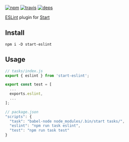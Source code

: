 [![npm](https://img.shields.io/npm/v/start-eslint.svg?style=flat-square)](https://www.npmjs.com/package/start-eslint)
[![travis](http://img.shields.io/travis/start-runner/eslint.svg?style=flat-square)](https://travis-ci.org/start-runner/eslint)
[![deps](https://img.shields.io/gemnasium/start-runner/eslint.svg?style=flat-square)](https://gemnasium.com/start-runner/eslint)

[ESLint](http://eslint.org/) plugin for [Start](https://github.com/start-runner/start)

## Install

```
npm i -D start-eslint
```

## Usage

```js
// tasks/index.js
export { eslint } from 'start-eslint';

export const test = [
  ...
  exports.eslint,
  ...
];
```

```js
// package.json
"scripts": {
  "task": "babel-node node_modules/.bin/start tasks/",
  "eslint": "npm run task eslint",
  "test": "npm run task test"
}
```
